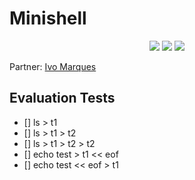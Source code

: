 # Minishell

<p align="center">
  <img src="https://img.shields.io/github/languages/top/ziliolu/42_minishell?color=#FFFFFF&style=flat-square" />
  <img src="https://img.shields.io/badge/status-in%20process-yellow?style=flat-square" />
  <img src="https://img.shields.io/github/last-commit/ziliolu/42_minishell?color=#FFFFFF&style=flat-square" />
</p>

Partner: [Ivo Marques](https://github.com/Pastilhex)

## Evaluation Tests

- [] ls > t1
- [] ls > t1 > t2
- [] ls > t1 > t2 > t2
- [] echo test > t1 << eof
- [] echo test << eof > t1

